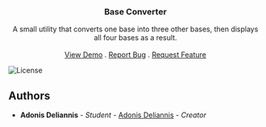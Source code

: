 <br/>
<p align="center">
  <h3 align="center">Base Converter</h3>

  <p align="center">
    A small utility that converts one base into three other bases, then displays all four bases as a result.
    <br/>
    <br/>
    <a href="https://github.com/Blizzardo1/BaseConverter">View Demo</a>
    .
    <a href="https://github.com/Blizzardo1/BaseConverter/issues">Report Bug</a>
    .
    <a href="https://github.com/Blizzardo1/BaseConverter/issues">Request Feature</a>
  </p>
</p>

![License](https://img.shields.io/github/license/Blizzardo1/BaseConverter) 

## Authors

* **Adonis Deliannis** - *Student* - [Adonis Deliannis](https://github.com/Blizzardo1) - *Creator*
